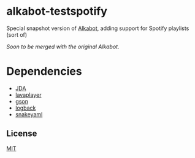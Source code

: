 # alkabot-testspotify
Special snapshot version of [Alkabot](https://github.com/alkanife/alkabot), adding support for Spotify playlists (sort of)

*Soon to be merged with the original Alkabot.*

# Dependencies
- [JDA](https://github.com/DV8FromTheWorld/JDA)
- [lavaplayer](https://github.com/sedmelluq/lavaplayer)
- [gson](https://github.com/google/gson)
- [logback](https://github.com/qos-ch/logback)
- [snakeyaml](https://bitbucket.org/snakeyaml/snakeyaml/src/master/)

## License
[MIT](https://opensource.org/licenses/MIT)
